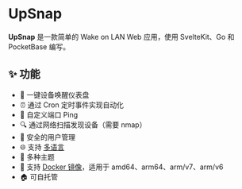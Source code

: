 # UpSnap

**UpSnap** 是一款简单的 Wake on LAN Web 应用，使用 SvelteKit、Go 和 PocketBase 编写。

## ✨ 功能

- 🚀 一键设备唤醒仪表盘
- ⏰ 通过 Cron 定时事件实现自动化
- 🔌 自定义端口 Ping
- 🔍 通过网络扫描发现设备（需要 nmap）
- 👤 安全的用户管理
- 🌐 支持 [多语言](https://github.com/seriousm4x/UpSnap/tree/master/frontend/src/lib/i18n)
- 🎨 多种主题
- 🐳 支持 [Docker 镜像](https://github.com/seriousm4x/UpSnap/pkgs/container/upsnap)，适用于 amd64、arm64、arm/v7、arm/v6
- 🏠 可自托管